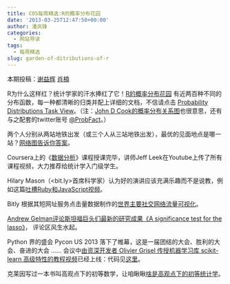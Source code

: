 ```yaml
---
title: COS每周精选:R的概率分布花园
date: '2013-03-25T12:47:50+00:00'
author: 潘岚锋
categories:
  - 网站导读
tags:
  - 每周精选
slug: garden-of-ditributions-of-r
---
```


本期投稿：[谢益辉](http://yihui.name/) [肖楠](http://www.road2stat.com/)

R为什么这样红？统计学家的汗水捧红了它！[R的概率分布花园](http://blog.revolutionanalytics.com/2013/03/rs-garden-of-probability-distributions.html) 有近两百种不同的分布函数，每一种都清晰的归类并配上详细的文档，不信请点击 [Probability Distributions Task View](http://cran.r-project.org/web/views/Distributions.html)。（注：[John D Cook的概率分布关系图](http://www.johndcook.com/distribution_chart.html)也很意思，还有与之配套的twitter账号 [@ProbFact](http://www.twitter.com/ProbFact)。）
<!--more-->

两个人分别从两站地铁出发（或三个人从三站地铁出发），最优的见面地点是哪一站？[网络图告诉你答案](http://blog.revolutionanalytics.com/2013/03/find-the-fairest-place-to-meet-on-the-paris-m%C3%A9tro.html)。

Coursera上的《[数据分析](http://www.youtube.com/user/jtleek2007)》课程授课完毕，讲师Jeff Leek在Youtube上传了所有课程视频，大力推荐给统计学入门级学生。

Hilary Mason（<bit.ly>首席科学家）认为好的演讲应该充满乐趣而不是说教，例如这篇[吐槽Ruby和JavaScript视频](http://www.hilarymason.com/speaking/speaking-entertain-dont-teach/)。

Bitly 根据其短网址服务点击量数据制作的[世界主要社交网络流量可视化](http://blog.bitly.com/post/45755352163/how-people-use-social-networks-around-the-world)。

[Andrew Gelman评论斯坦福巨头们最新的研究成果《A significance test for the lasso》](http://andrewgelman.com/2013/03/18/tibshirani-announces-new-research-result-a-significance-test-for-the-lasso/)， 评论区风生水起。

Python 界的盛会 Pycon US 2013 落下了帷幕，这是一届团结的大会、胜利的大会、奋进的大会 …… 会议中[由资深开发者 Olivier Grisel 传授机器学习库 scikit-learn 高级特性的教程视频](http://pyvideo.org/video/1719/advanced-machine-learning-with-scikit-learn)已经上线：代码见[这里](https://github.com/ogrisel/parallel_ml_tutorial)。

克莱因写过一本书叫高观点下的初等数学，让咱瞅瞅[啥是高观点下的初等统计学](http://www.johnmyleswhite.com/notebook/2013/03/22/modes-medians-and-means-an-unifying-perspective/)。
